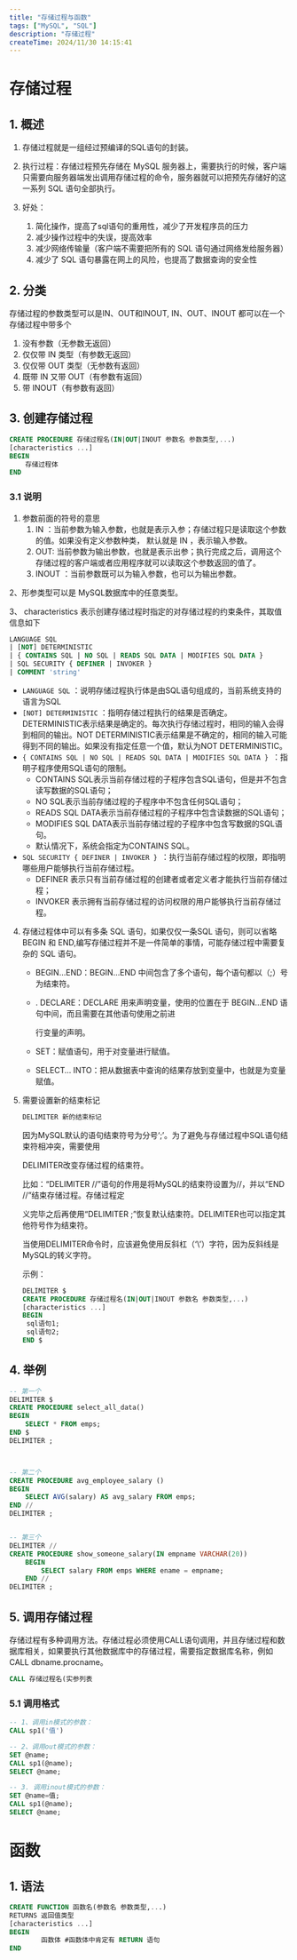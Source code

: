 ```yaml
---
title: "存储过程与函数"
tags: ["MySQL", "SQL"]
description: "存储过程"
createTime: 2024/11/30 14:15:41
---
```




# 存储过程



## 1. 概述

1. 存储过程就是一组经过预编译的SQL语句的封装。

2. 执行过程：存储过程预先存储在 MySQL 服务器上，需要执行的时候，客户端只需要向服务器端发出调用存储过程的命令，服务器就可以把预先存储好的这一系列 SQL 语句全部执行。
3. 好处：
   1. 简化操作，提高了sql语句的重用性，减少了开发程序员的压力 
   2. 减少操作过程中的失误，提高效率
   3. 减少网络传输量（客户端不需要把所有的 SQL 语句通过网络发给服务器） 
   4. 减少了 SQL 语句暴露在网上的风险，也提高了数据查询的安全性



## 2. 分类

存储过程的参数类型可以是IN、OUT和INOUT, IN、OUT、INOUT 都可以在一个存储过程中带多个

1. 没有参数（无参数无返回）
2. 仅仅带 IN 类型（有参数无返回）
3. 仅仅带 OUT 类型（无参数有返回）
4. 既带 IN 又带 OUT（有参数有返回）
5. 带 INOUT（有参数有返回）



## 3. 创建存储过程

```sql
CREATE PROCEDURE 存储过程名(IN|OUT|INOUT 参数名 参数类型,...)
[characteristics ...]
BEGIN
	存储过程体
END
```

### 3.1 说明

1. 参数前面的符号的意思
   1. IN ：当前参数为输入参数，也就是表示入参；存储过程只是读取这个参数的值。如果没有定义参数种类， 默认就是 IN ，表示输入参数。
   2. OUT: 当前参数为输出参数，也就是表示出参；执行完成之后，调用这个存储过程的客户端或者应用程序就可以读取这个参数返回的值了。
   3. INOUT ：当前参数既可以为输入参数，也可以为输出参数。

2、形参类型可以是 MySQL数据库中的任意类型。

3、 characteristics 表示创建存储过程时指定的对存储过程的约束条件，其取值信息如下

```sql
LANGUAGE SQL
| [NOT] DETERMINISTIC
| { CONTAINS SQL | NO SQL | READS SQL DATA | MODIFIES SQL DATA }
| SQL SECURITY { DEFINER | INVOKER }
| COMMENT 'string'
```

+ `LANGUAGE SQL` ：说明存储过程执行体是由SQL语句组成的，当前系统支持的语言为SQL
+ `[NOT] DETERMINISTIC` ：指明存储过程执行的结果是否确定。DETERMINISTIC表示结果是确定的。每次执行存储过程时，相同的输入会得到相同的输出。NOT DETERMINISTIC表示结果是不确定的，相同的输入可能得到不同的输出。如果没有指定任意一个值，默认为NOT DETERMINISTIC。
+ `{ CONTAINS SQL | NO SQL | READS SQL DATA | MODIFIES SQL DATA } `：指明子程序使用SQL语句的限制。
  + CONTAINS SQL表示当前存储过程的子程序包含SQL语句，但是并不包含读写数据的SQL语句；
  + NO SQL表示当前存储过程的子程序中不包含任何SQL语句；
  + READS SQL DATA表示当前存储过程的子程序中包含读数据的SQL语句；
  + MODIFIES SQL DATA表示当前存储过程的子程序中包含写数据的SQL语句。
  + 默认情况下，系统会指定为CONTAINS SQL。
+ `SQL SECURITY { DEFINER | INVOKER } `：执行当前存储过程的权限，即指明哪些用户能够执行当前存储过程。
  + DEFINER 表示只有当前存储过程的创建者或者定义者才能执行当前存储过程；
  + INVOKER 表示拥有当前存储过程的访问权限的用户能够执行当前存储过程。

4. 存储过程体中可以有多条 SQL 语句，如果仅仅一条SQL 语句，则可以省略 BEGIN 和 END,编写存储过程并不是一件简单的事情，可能存储过程中需要复杂的 SQL 语句。

   + BEGIN…END：BEGIN…END 中间包含了多个语句，每个语句都以（;）号为结束符。

   + . DECLARE：DECLARE 用来声明变量，使用的位置在于 BEGIN…END 语句中间，而且需要在其他语句使用之前进

     行变量的声明。

   + SET：赋值语句，用于对变量进行赋值。

   + SELECT… INTO：把从数据表中查询的结果存放到变量中，也就是为变量赋值。

5. 需要设置新的结束标记

   ```sql
   DELIMITER 新的结束标记
   ```

   因为MySQL默认的语句结束符号为分号‘;’。为了避免与存储过程中SQL语句结束符相冲突，需要使用

   DELIMITER改变存储过程的结束符。

   比如：“DELIMITER //”语句的作用是将MySQL的结束符设置为//，并以“END //”结束存储过程。存储过程定

   义完毕之后再使用“DELIMITER ;”恢复默认结束符。DELIMITER也可以指定其他符号作为结束符。

   当使用DELIMITER命令时，应该避免使用反斜杠（‘\’）字符，因为反斜线是MySQL的转义字符。

   示例：

   ```sql
   DELIMITER $
   CREATE PROCEDURE 存储过程名(IN|OUT|INOUT 参数名 参数类型,...)
   [characteristics ...]
   BEGIN
   	sql语句1;
   	sql语句2;
   END $
   ```

   



## 4. 举例

```sql
-- 第一个
DELIMITER $
CREATE PROCEDURE select_all_data()
BEGIN
	SELECT * FROM emps;
END $
DELIMITER ;



-- 第二个
CREATE PROCEDURE avg_employee_salary ()
BEGIN
	SELECT AVG(salary) AS avg_salary FROM emps;
END //
DELIMITER ;


-- 第三个
DELIMITER //
CREATE PROCEDURE show_someone_salary(IN empname VARCHAR(20))
	BEGIN
		SELECT salary FROM emps WHERE ename = empname;
	END //
DELIMITER ;
```



## 5. 调用存储过程

存储过程有多种调用方法。存储过程必须使用CALL语句调用，并且存储过程和数据库相关，如果要执行其他数据库中的存储过程，需要指定数据库名称，例如CALL dbname.procname。



```sql
CALL 存储过程名(实参列表
```



### 5.1 调用格式

```sql
-- 1、调用in模式的参数：
CALL sp1('值')

-- 2、调用out模式的参数：
SET @name;
CALL sp1(@name);
SELECT @name;

-- 3. 调用inout模式的参数：
SET @name=值;
CALL sp1(@name);
SELECT @name;

```







# 函数

## 1. 语法

```sql
CREATE FUNCTION 函数名(参数名 参数类型,...)
RETURNS 返回值类型
[characteristics ...]
BEGIN
		函数体 #函数体中肯定有 RETURN 语句
END
```

